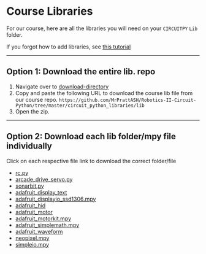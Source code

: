 # Course Libraries

For our course, here are all the libraries you will need on your `CIRCUITPY` `Lib` folder. 

If you forgot how to add libraries, see [this tutorial](../learning_modules/programming_tutorials/libraries/Libraries.md)

---

## Option 1: Download the entire lib. repo

1. Navigate over to [download-directory ](https://download-directory.github.io/)
2. Copy and paste the following URL to download the course lib file from our course repo. 
    `https://github.com/MrPrattASH/Robotics-II-Circuit-Python/tree/master/circuit_python_libraries/lib`
3. Open the zip. 

---

## Option 2: Download each lib folder/mpy file individually

Click on each respective file link to download the correct folder/file
* [rc.py](../RC_control_FlySky_FS-I6x/rc_module/rc.py)
* [arcade_drive_servo.py](../RC_control_FlySky_FS-I6x/arcade_drive_module/arcade_drive_servo.py)
* [sonarbit.py](lib/sonarbit.py)
* [adafruit_display_text](lib/adafruit_display_text/)
* [adafruit_displayio_ssd1306.mpy](lib/adafruit_displayio_ssd1306.mpy)
* [adafruit_hid](lib/adafruit_hid/)
* [adafruit_motor](lib/adafruit_motor/)
* [adafruit_motorkit.mpy](lib/adafruit_motorkit.mpy)
* [adafruit_simplemath.mpy](lib/adafruit_simplemath.mpy)
* [adafruit_waveform](lib/adafruit_waveform/)
* [neopixel.mpy](lib/neopixel.mpy)
* [simpleio.mpy](lib/simpleio.mpy)
